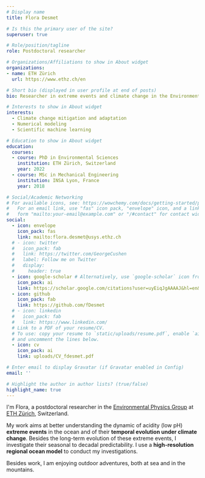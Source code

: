 ```yaml
---
# Display name
title: Flora Desmet

# Is this the primary user of the site?
superuser: true

# Role/position/tagline
role: Postdoctoral researcher

# Organizations/Affiliations to show in About widget
organizations:
- name: ETH Zürich
  url: https://www.ethz.ch/en

# Short bio (displayed in user profile at end of posts)
bio: Researcher in extreme events and climate change in the Environmental Physics Group at the Swiss Federal Institute of Technology Zürich. 

# Interests to show in About widget
interests:
  - Climate change mitigation and adaptation
  - Numerical modeling
  - Scientific machine learning

# Education to show in About widget
education:
  courses:
  - course: PhD in Environmental Sciences
    institution: ETH Zürich, Switzerland
    year: 2022
  - course: MSc in Mechanical Engineering
    institution: INSA Lyon, France
    year: 2018

# Social/Academic Networking
# For available icons, see: https://wowchemy.com/docs/getting-started/page-builder/#icons
#   For an email link, use "fas" icon pack, "envelope" icon, and a link in the
#   form "mailto:your-email@example.com" or "/#contact" for contact widget.
social:
  - icon: envelope
    icon_pack: fas
    link: mailto:flora.desmet@usys.ethz.ch
  # - icon: twitter
  #   icon_pack: fab
  #   link: https://twitter.com/GeorgeCushen
  #   label: Follow me on Twitter
  #   display:
  #     header: true
  - icon: google-scholar # Alternatively, use `google-scholar` icon from `ai` icon pack
    icon_pack: ai
    link: https://scholar.google.com/citations?user=uyEiqJgAAAAJ&hl=en&oi=ao
  - icon: github
    icon_pack: fab
    link: https://github.com/fDesmet
  # - icon: linkedin
  #   icon_pack: fab
  #   link: https://www.linkedin.com/
  # Link to a PDF of your resume/CV.
  # To use: copy your resume to `static/uploads/resume.pdf`, enable `ai` icons in `params.yaml`,
  # and uncomment the lines below.
  - icon: cv
    icon_pack: ai
    link: uploads/CV_fdesmet.pdf

# Enter email to display Gravatar (if Gravatar enabled in Config)
email: ''

# Highlight the author in author lists? (true/false)
highlight_name: true
---
```



I'm Flora, a postdoctoral researcher in the [Environmental Physics Group](https://up.ethz.ch/) at [ETH Zürich](https://ethz.ch/en.html), Switzerland. 
<br>

My work aims at better understanding the dynamic of acidity (low pH) **extreme events** in the ocean and of their **temporal evolution under climate change**. Besides the long-term evolution of these extreme events, I investigate their seasonal to decadal predictability. I use a **high-resolution regional ocean model** to conduct my investigations. 
<br>

Besides work, I am enjoying outdoor adventures, both at sea and in the mountains. 